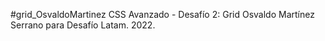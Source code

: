 #grid_OsvaldoMartinez
CSS Avanzado - Desafío 2: Grid
Osvaldo Martínez Serrano para Desafío Latam.
2022.
